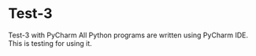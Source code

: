 # Test-3
Test-3 with PyCharm
All Python programs are written using PyCharm IDE.
This is testing for using it. 
